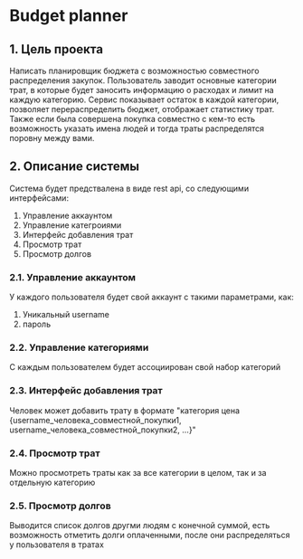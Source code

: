 # Budget planner

## 1. Цель проекта

Написать планировщик бюджета с возможностью совместного распределения закупок.
Пользователь заводит основные категории трат, в которые будет заносить информацию 
о расходах и лимит на каждую категорию. Сервис показывает остаток в каждой категории, 
позволяет перераспределить бюджет, отображает статистику трат. Также если была совершена 
покупка совместно с кем-то есть возможность указать имена людей и тогда траты распределятся
поровну между вами.

## 2. Описание системы

Система будет предствалена в виде rest api, со следующими интерфейсами:
1. Управление аккаунтом
2. Управление категроиями
3. Интерфейс добавления трат
4. Просмотр трат
5. Просмотр долгов

### 2.1. Управление аккаунтом

У каждого пользователя будет свой аккаунт c такими параметрами, как:
1. Уникальный username
2. пароль

### 2.2. Управление категориями

С каждым пользователем будет ассоциирован свой набор категорий

### 2.3. Интерфейс добавления трат

Человек может добавить трату в формате "категория цена {username_человека_совместной_покупки1, username_человека_совместной_покупки2, ...}"

### 2.4. Просмотр трат

Можно просмотреть траты как за все категории в целом, так и за отдельную категорию

### 2.5. Просмотр долгов

Выводится список долгов другми людям с конечной суммой, есть возможность отметить долги оплаченными,
после они распределяться у пользователя в тратах



